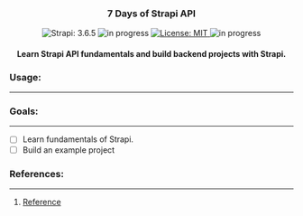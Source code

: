 <h3 align="center">
	7 Days of Strapi API
</h3>

<!-- badges -->
<p align="center">

<!-- language -->
<img src="https://img.shields.io/badge/Strapi-3.6.5-purple" alt="Strapi: 3.6.5">

<!-- inprogress or completed -->
<!-- <img src="https://img.shields.io/badge/-completed-green" alt="completed"> -->
	
<!-- inprogress or completed -->
<img src="https://img.shields.io/badge/-in%20progress-red" alt="in progress">
	
<!-- licence -->
<a href="https://github.com/firattamur/7DaysOfStrapiAPI/blob/main/LICENSE">
<img src="https://img.shields.io/badge/License-MIT-lightgrey.svg" alt="License: MIT">
</a>
	
<!-- week of year -->
<img src="https://img.shields.io/badge/week-30-green" alt="in progress">

</p>

<h4 align="center">
	Learn Strapi API fundamentals and build backend projects with Strapi.
</h4>

<h3>
Usage:
</h3><hr>

<h3>
Goals:
</h3><hr>

- [ ] Learn fundamentals of Strapi.
- [ ] Build an example project

<h3>
References:
</h3><hr>

1. [Reference]()
